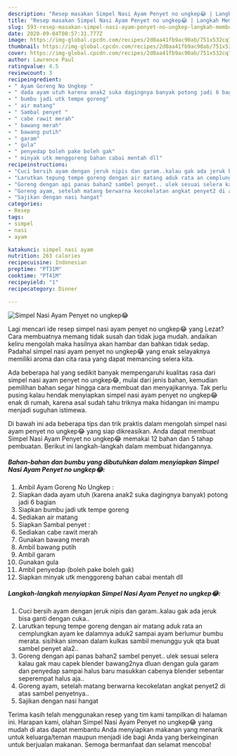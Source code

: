```yaml
---
description: "Resep masakan Simpel Nasi Ayam Penyet no ungkep😂 | Langkah Membuat Simpel Nasi Ayam Penyet no ungkep😂 Yang Menggugah Selera"
title: "Resep masakan Simpel Nasi Ayam Penyet no ungkep😂 | Langkah Membuat Simpel Nasi Ayam Penyet no ungkep😂 Yang Menggugah Selera"
slug: 593-resep-masakan-simpel-nasi-ayam-penyet-no-ungkep-langkah-membuat-simpel-nasi-ayam-penyet-no-ungkep-yang-menggugah-selera
date: 2020-09-04T00:57:31.777Z
image: https://img-global.cpcdn.com/recipes/2d0aa41fb9ac90ab/751x532cq70/simpel-nasi-ayam-penyet-no-ungkep😂-foto-resep-utama.jpg
thumbnail: https://img-global.cpcdn.com/recipes/2d0aa41fb9ac90ab/751x532cq70/simpel-nasi-ayam-penyet-no-ungkep😂-foto-resep-utama.jpg
cover: https://img-global.cpcdn.com/recipes/2d0aa41fb9ac90ab/751x532cq70/simpel-nasi-ayam-penyet-no-ungkep😂-foto-resep-utama.jpg
author: Lawrence Paul
ratingvalue: 4.5
reviewcount: 3
recipeingredient:
- " Ayam Goreng No Ungkep "
- " dada ayam utuh karena anak2 suka dagingnya banyak potong jadi 6 bagian"
- " bumbu jadi utk tempe goreng"
- " air matang"
- " Sambal penyet "
- " cabe rawit merah"
- " bawang merah"
- " bawang putih"
- " garam"
- " gula"
- " penyedap boleh pake boleh gak"
- " minyak utk menggoreng bahan cabai mentah dll"
recipeinstructions:
- "Cuci bersih ayam dengan jeruk nipis dan garam..kalau gak ada jeruk bisa ganti dengan cuka.."
- "Larutkan tepung tempe goreng dengan air matang aduk rata an cemplungkan ayam ke dalamnya aduk2 sampai ayam berlumur bumbu merata. sisihkan simoan dalam kulkas sambil menunggu yuk qta buat sambel penyet ala2.."
- "Goreng dengan api panas bahan2 sambel penyet.. ulek sesuai selera kalau gak mau capek blender bawang2nya dluan dengan gula garam dan penyedap sampai halus baru masukkan cabenya blender sebentar seperempat halus aja.."
- "Goreng ayam, setelah matang berwarna kecokelatan angkat penyet2 di atas sambel penyetnya.."
- "Sajikan dengan nasi hangat"
categories:
- Resep
tags:
- simpel
- nasi
- ayam

katakunci: simpel nasi ayam 
nutrition: 263 calories
recipecuisine: Indonesian
preptime: "PT31M"
cooktime: "PT41M"
recipeyield: "1"
recipecategory: Dinner

---
```



![Simpel Nasi Ayam Penyet no ungkep😂](https://img-global.cpcdn.com/recipes/2d0aa41fb9ac90ab/751x532cq70/simpel-nasi-ayam-penyet-no-ungkep😂-foto-resep-utama.jpg)

Lagi mencari ide resep simpel nasi ayam penyet no ungkep😂 yang Lezat? Cara membuatnya memang tidak susah dan tidak juga mudah. andaikan keliru mengolah maka hasilnya akan hambar dan bahkan tidak sedap. Padahal simpel nasi ayam penyet no ungkep😂 yang enak selayaknya memiliki aroma dan cita rasa yang dapat memancing selera kita.



Ada beberapa hal yang sedikit banyak mempengaruhi kualitas rasa dari simpel nasi ayam penyet no ungkep😂, mulai dari jenis bahan, kemudian pemilihan bahan segar hingga cara membuat dan menyajikannya. Tak perlu pusing kalau hendak menyiapkan simpel nasi ayam penyet no ungkep😂 enak di rumah, karena asal sudah tahu triknya maka hidangan ini mampu menjadi suguhan istimewa.


Di bawah ini ada beberapa tips dan trik praktis dalam mengolah simpel nasi ayam penyet no ungkep😂 yang siap dikreasikan. Anda dapat membuat Simpel Nasi Ayam Penyet no ungkep😂 memakai 12 bahan dan 5 tahap pembuatan. Berikut ini langkah-langkah dalam membuat hidangannya.

<!--inarticleads1-->

##### Bahan-bahan dan bumbu yang dibutuhkan dalam menyiapkan Simpel Nasi Ayam Penyet no ungkep😂:

1. Ambil  Ayam Goreng No Ungkep :
1. Siapkan  dada ayam utuh (karena anak2 suka dagingnya banyak) potong jadi 6 bagian
1. Siapkan  bumbu jadi utk tempe goreng
1. Sediakan  air matang
1. Siapkan  Sambal penyet :
1. Sediakan  cabe rawit merah
1. Gunakan  bawang merah
1. Ambil  bawang putih
1. Ambil  garam
1. Gunakan  gula
1. Ambil  penyedap (boleh pake boleh gak)
1. Siapkan  minyak utk menggoreng bahan cabai mentah dll




<!--inarticleads2-->

##### Langkah-langkah menyiapkan Simpel Nasi Ayam Penyet no ungkep😂:

1. Cuci bersih ayam dengan jeruk nipis dan garam..kalau gak ada jeruk bisa ganti dengan cuka..
1. Larutkan tepung tempe goreng dengan air matang aduk rata an cemplungkan ayam ke dalamnya aduk2 sampai ayam berlumur bumbu merata. sisihkan simoan dalam kulkas sambil menunggu yuk qta buat sambel penyet ala2..
1. Goreng dengan api panas bahan2 sambel penyet.. ulek sesuai selera kalau gak mau capek blender bawang2nya dluan dengan gula garam dan penyedap sampai halus baru masukkan cabenya blender sebentar seperempat halus aja..
1. Goreng ayam, setelah matang berwarna kecokelatan angkat penyet2 di atas sambel penyetnya..
1. Sajikan dengan nasi hangat




Terima kasih telah menggunakan resep yang tim kami tampilkan di halaman ini. Harapan kami, olahan Simpel Nasi Ayam Penyet no ungkep😂 yang mudah di atas dapat membantu Anda menyiapkan makanan yang menarik untuk keluarga/teman maupun menjadi ide bagi Anda yang berkeinginan untuk berjualan makanan. Semoga bermanfaat dan selamat mencoba!
